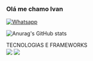 ### Olá me chamo Ivan 

[![Whatsapp](https://img.shields.io/badge/WhatsApp-25D366?style=for-the-badge&logo=whatsapp&logoColor=white)](https://wa.me/5585991299133)


![Anurag's GitHub stats](https://github-readme-stats.vercel.app/api?username=ivan9rx&show_icons=true&theme=transparent)

TECNOLOGIAS E FRAMEWORKS <br>
<img align='center' src='https://img.shields.io/badge/TypeScript-007ACC?style=for-the-badge&logo=typescript&logoColor=white'/> 
<img align='center' src='https://img.shields.io/badge/Node.js-43853D?style=for-the-badge&logo=node.js&logoColor=white'/> 





